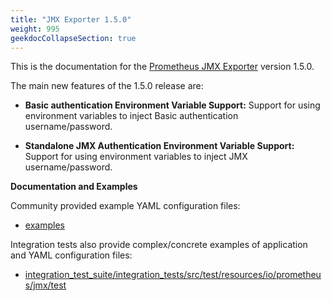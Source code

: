 ```yaml
---
title: "JMX Exporter 1.5.0"
weight: 995
geekdocCollapseSection: true
---
```


This is the documentation for the [Prometheus JMX Exporter](https://github.com/prometheus/jmx_exporter) version 1.5.0.

The main new features of the 1.5.0 release are:

* **Basic authentication Environment Variable Support:** Support for using environment variables to inject Basic authentication username/password.

* **Standalone JMX Authentication Environment Variable Support:** Support for using environment variables to inject JMX username/password.

**Documentation and Examples**

Community provided example YAML configuration files:

- [examples](https://github.com/prometheus/jmx_exporter/tree/main/examples)

Integration tests also provide complex/concrete examples of application and YAML configuration files:

- [integration_test_suite/integration_tests/src/test/resources/io/prometheus/jmx/test](https://github.com/prometheus/jmx_exporter/tree/main/integration_test_suite/integration_tests/src/test/resources/io/prometheus/jmx/test)
